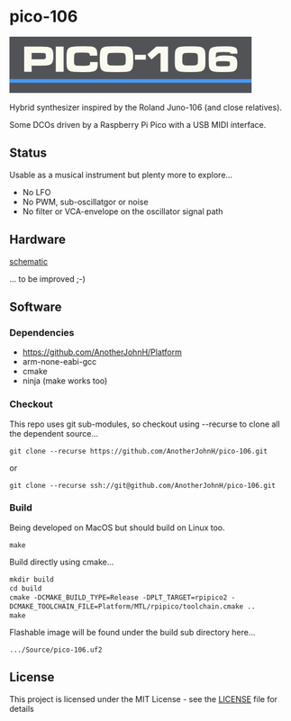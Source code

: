 # pico-106

![pico-106](docs/pico-106.png)

Hybrid synthesizer inspired by the Roland Juno-106 (and close relatives).

Some DCOs driven by a Raspberry Pi Pico with a USB MIDI interface.

## Status

Usable as a musical instrument but plenty more to explore...
+ No LFO
+ No PWM, sub-oscillatgor or noise
+ No filter or VCA-envelope on the oscillator signal path

## Hardware

[schematic](https://github.com/AnotherJohnH/pico-106/blob/main/docs/schematic_v0.01.pdf)

... to be improved ;-)

## Software

### Dependencies

+ https://github.com/AnotherJohnH/Platform
+ arm-none-eabi-gcc
+ cmake
+ ninja (make works too)

### Checkout

This repo uses git sub-modules, so checkout using --recurse to clone all the
dependent source...

    git clone --recurse https://github.com/AnotherJohnH/pico-106.git

or

    git clone --recurse ssh://git@github.com/AnotherJohnH/pico-106.git

### Build

Being developed on MacOS but should build on Linux too.

    make

Build directly using cmake...

    mkdir build
    cd build
    cmake -DCMAKE_BUILD_TYPE=Release -DPLT_TARGET=rpipico2 -DCMAKE_TOOLCHAIN_FILE=Platform/MTL/rpipico/toolchain.cmake ..
    make

Flashable image will be found under the build sub directory here...

    .../Source/pico-106.uf2

## License

This project is licensed under the MIT License - see the [LICENSE](LICENSE) file for details
